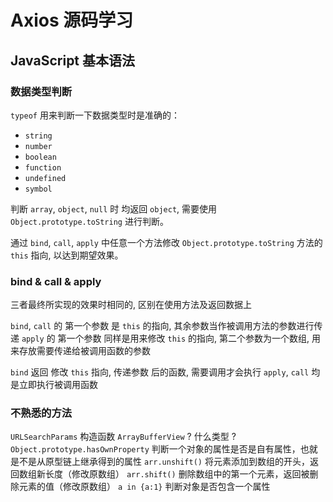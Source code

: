 # Axios 源码学习

## JavaScript 基本语法

### 数据类型判断

`typeof` 用来判断一下数据类型时是准确的：
- `string`
- `number`
- `boolean`
- `function`
- `undefined`
- `symbol`

判断 `array`, `object`, `null` 时 均返回 `object`, 需要使用 `Object.prototype.toString` 进行判断。

通过 `bind`, `call`, `apply` 中任意一个方法修改 `Object.prototype.toString` 方法的 `this` 指向, 以达到期望效果。

### bind & call & apply

三者最终所实现的效果时相同的, 区别在使用方法及返回数据上

`bind`, `call` 的 第一个参数 是 `this` 的指向, 其余参数当作被调用方法的参数进行传递
`apply` 的 第一个参数 同样是用来修改 `this` 的指向, 第二个参数为一个数组, 用来存放需要传递给被调用函数的参数

`bind` 返回 修改 `this` 指向, 传递参数 后的函数, 需要调用才会执行
`apply`, `call` 均是立即执行被调用函数

### 不熟悉的方法

`URLSearchParams` 构造函数
`ArrayBufferView` ? 什么类型 ?
`Object.prototype.hasOwnProperty` 判断一个对象的属性是否是自有属性，也就是不是从原型链上继承得到的属性
`arr.unshift()` 将元素添加到数组的开头，返回数组新长度（修改原数组）
`arr.shift()` 删除数组中的第一个元素，返回被删除元素的值（修改原数组）
`a in {a:1}` 判断对象是否包含一个属性

